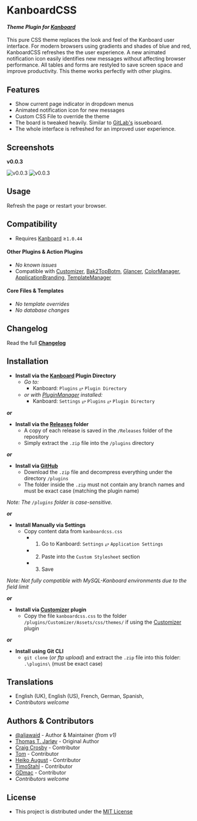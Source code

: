 # KanboardCSS

#### _Theme Plugin for [Kanboard](https://github.com/fguillot/kanboard "Kanboard - Kanban Project Management Software")_

This pure CSS theme replaces the look and feel of the Kanboard user interface. For modern browsers using gradients and shades of blue and red, KanboardCSS refreshes the the user experience. A new animated notification icon easily identifies new messages without affecting browser performance. All tables and forms are restyled to save screen space and improve productivity. This theme works perfectly with other plugins.


Features
-------------

- Show current page indicator in dropdown menus
- Animated notification icon for new messages
- Custom CSS File to override the theme
- The board is tweaked heavily. Similar to [GitLab's](https://gitlab.com "Go to GitLab") issueboard.
- The whole interface is refreshed for an improved user experience.


Screenshots
----------

**v0.0.3**

![v0.0.3](../master/Screenshots/v0.0.3/Screenshot-v0.0.3.png "v0.0.3")
![v0.0.3](../master/Screenshots/v0.0.3/Screenshot-v0.0.3_2.png "v0.0.3")


Usage
-------------

Refresh the page or restart your browser.


Compatibility
-------------

- Requires [Kanboard](https://github.com/fguillot/kanboard "Kanboard - Kanban Project Management Software") ≥`1.0.44`

#### Other Plugins & Action Plugins
- _No known issues_
- Compatible with [Customizer](https://github.com/creecros/Customizer "Customizer - A plugin for Kanboard"), [Bak2TopBotm](https://github.com/creecros/Bak2topbotm "Bak2TopBotm - A plugin for Kanboard"), [Glancer](https://github.com/aljawaid/Glancer "Glancer - A plugin for Kanboard"), [ColorManager](https://github.com/aljawaid/ColorManager "ColorManager - A plugin for Kanboard"), [ApplicationBranding](https://github.com/aljawaid/ApplicationBranding "ApplicationBranding - A plugin for Kanboard"), [TemplateManager](https://github.com/aljawaid/TemplateManager)

#### Core Files & Templates
- _No template overrides_
- _No database changes_


Changelog
---------

Read the full [**Changelog**](../master/changelog.md "See changes")


Installation
------------

- **Install via the [Kanboard](https://github.com/fguillot/kanboard "Kanboard - Kanban Project Management Software") Plugin Directory**
  - _Go to:_
    - Kanboard: `Plugins` &#10562; `Plugin Directory`
  - _or with [PluginManager](https://github.com/aljawaid/PluginManager) installed:_
    - Kanboard: `Settings` &#10562; `Plugins` &#10562; `Plugin Directory`

**_or_**

- **Install via the [Releases](../master/Releases/ "A copy of each release is saved in the folder") folder**
  - A copy of each release is saved in the `/Releases` folder of the repository
  - Simply extract the `.zip` file into the `/plugins` directory

**_or_**

- **Install via [GitHub](https://github.com/aljawaid "Find the correct plugin from the list of repositories")**
  - Download the `.zip` file and decompress everything under the directory `/plugins`
  - The folder inside the `.zip` must not contain any branch names and must be exact case (matching the plugin name)

_Note: The `/plugins` folder is case-sensitive._

**_or_**

- **Install Manually via Settings**
  - Copy content data from `kanboardcss.css`
    - 1. Go to Kanboard: `Settings` &#10562; `Application Settings`
    - 2. Paste into the `Custom Stylesheet` section
    - 3. Save

_Note: Not fully compatible with MySQL-Kanboard environments due to the field limit_

**_or_**

- **Install via [Customizer](https://github.com/creecros/Customizer "Customizer - A plugin for Kanboard") plugin**
  - Copy the file `kanboardcss.css` to the folder `/plugins/Customizer/Assets/css/themes/` if using the [Customizer](https://github.com/creecros/Customizer "Customizer - A plugin for Kanboard") plugin

**_or_**

- **Install using Git CLI**
  - `git clone` (_or ftp upload_) and extract the `.zip` file into this folder: `.\plugins\` (must be exact case)


Translations
------------

- English (UK), English (US), French, German, Spanish,
- _Contributors welcome_


Authors & Contributors
----------------------

- [@aljawaid](https://github.com/aljawaid) - Author & Maintainer _(from v1)_
- [Thomas T. Jarløv](https://github.com/ThomasTJdev) - Original Author
- [Craig Crosby](https://github.com/creecros) - Contributor
- [Tom](https://github.com/schittli) - Contributor
- [Heiko August](https://github.com/auge8472) - Contributor
- [TimoStahl](https://github.com/TimoStahl) - Contributor
- [GDmac](https://github.com/GDmac) - Contributor
- _Contributors welcome_


License
-------
- This project is distributed under the [MIT License](../master/LICENSE "Read The MIT license")
